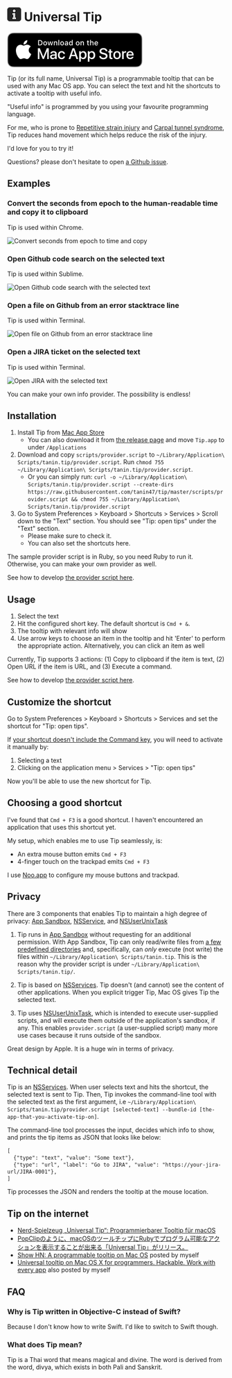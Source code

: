 ![Universal Tip icon](./app-icon.png) Universal Tip
==============

[![Download from Mac App Store](./download-button.svg)](https://apps.apple.com/us/app/universal-tip/id1495732622)

Tip (or its full name, Universal Tip) is a programmable tooltip that can be used with any Mac OS app. You can select the text and hit the shortcuts to activate a tooltip with useful info.

"Useful info" is programmed by you using your favourite programming language. 

For me, who is prone to [Repetitive strain injury](https://www.nhs.uk/conditions/repetitive-strain-injury-rsi/) and [Carpal tunnel syndrome](https://www.webmd.com/pain-management/carpal-tunnel/carpal-tunnel-syndrome), Tip reduces hand movement which helps reduce the risk of the injury.

I'd love for you to try it!

Questions? please don't hesitate to open [a Github issue](https://github.com/tanin47/tip/issues).


Examples
---------

### Convert the seconds from epoch to the human-readable time and copy it to clipboard

Tip is used within Chrome.

![Convert seconds from epoch to time and copy](https://media.giphy.com/media/f952ZuRG9kqCoxGt8v/giphy.gif)

### Open Github code search on the selected text

Tip is used within Sublime.

![Open Github code search with the selected text](https://media.giphy.com/media/cjif6axsDr7tEaP0EF/giphy.gif)

### Open a file on Github from an error stacktrace line

Tip is used within Terminal.

![Open file on Github from an error stacktrace line](https://media.giphy.com/media/JSYWptFElQmDJOXzXO/giphy.gif)

### Open a JIRA ticket on the selected text

Tip is used within Terminal.

![Open JIRA with the selected text](https://media.giphy.com/media/H48pYa5PddvEY9MGP6/giphy.gif)

You can make your own info provider. The possibility is endless!


Installation
-------------

1. Install Tip from [Mac App Store](https://apps.apple.com/us/app/universal-tip/id1495732622)
    * You can also download it from [the release page](https://github.com/tanin47/tip/releases) and move `Tip.app` to under `/Applications`
2. Download and copy `scripts/provider.script` to `~/Library/Application\ Scripts/tanin.tip/provider.script`. Run `chmod 755 ~/Library/Application\ Scripts/tanin.tip/provider.script`. 
    * Or you can simply run: `curl -o ~/Library/Application\ Scripts/tanin.tip/provider.script --create-dirs  https://raw.githubusercontent.com/tanin47/tip/master/scripts/provider.script && chmod 755 ~/Library/Application\ Scripts/tanin.tip/provider.script`
3. Go to System Preferences > Keyboard > Shortcuts > Services > Scroll down to the "Text" section. You should see "Tip: open tips" under the "Text" section. 
    * Please make sure to check it.
    * You can also set the shortcuts here.

The sample provider script is in Ruby, so you need Ruby to run it. Otherwise, you can make your own provider as well.

See how to develop [the provider script here](PROVIDER.md).


Usage
------

1. Select the text
2. Hit the configured short key. The default shortcut is `Cmd + &`.
3. The tooltip with relevant info will show
4. Use arrow keys to choose an item in the tooltip and hit 'Enter' to perform the appropriate action. Alternatively, you can click an item as well

Currently, Tip supports 3 actions: (1) Copy to clipboard if the item is text, (2) Open URL if the item is URL, and (3) Execute a command.

See how to develop [the provider script here](PROVIDER.md).


Customize the shortcut
-----------------------
Go to System Preferences > Keyboard > Shortcuts > Services and set the shortcut for "Tip: open tips".

If [your shortcut doesn't include the Command key](https://apple.stackexchange.com/questions/260683/keyboard-shortcut-for-service-only-works-after-i-manually-run-the-service), you will need to activate it manually by:

1. Selecting a text
2. Clicking on the application menu > Services > "Tip: open tips"

Now you'll be able to use the new shortcut for Tip.

Choosing a good shortcut
-------------------------

I've found that `Cmd + F3` is a good shortcut. I haven't encountered an application that uses this shortcut yet.

My setup, which enables me to use Tip seamlessly, is:

* An extra mouse button emits `Cmd + F3`
* 4-finger touch on the trackpad emits `Cmd + F3`

I use [Noo.app](https://gumroad.com/l/tqqlk) to configure my mouse buttons and trackpad.


Privacy
---------

There are 3 components that enables Tip to maintain a high degree of privacy: [App Sandbox](https://developer.apple.com/app-sandboxing/), [NSService](https://developer.apple.com/design/human-interface-guidelines/macos/extensions/services/), and [NSUserUnixTask](https://developer.apple.com/documentation/foundation/nsuserunixtask?language=objc)

1. Tip runs in [App Sandbox](https://developer.apple.com/app-sandboxing/) without requesting for an additional permission. With App Sandbox, Tip can only read/write files from [a few predefined directories](https://developer.apple.com/library/archive/documentation/Security/Conceptual/AppSandboxDesignGuide/AppSandboxInDepth/AppSandboxInDepth.html) and, specifically, can *only* execute (not write) the files within `~/Library/Application\ Scripts/tanin.tip`. This is the reason why the provider script is under `~/Library/Application\ Scripts/tanin.tip/`.

2. Tip is based on [NSServices](https://developer.apple.com/design/human-interface-guidelines/macos/extensions/services/). Tip doesn't (and cannot) see the content of other applications. When you explicit trigger Tip, Mac OS gives Tip the selected text.

3. Tip uses [NSUserUnixTask](https://developer.apple.com/documentation/foundation/nsuserunixtask?language=objc), which is intended to execute user-supplied scripts, and will execute them outside of the application's sandbox, if any. This enables `provider.script` (a user-supplied script) many more use cases because it runs outside of the sandbox.

Great design by Apple. It is a huge win in terms of privacy.


Technical detail
-----------------

Tip is an [NSServices](https://developer.apple.com/library/archive/documentation/Cocoa/Conceptual/SysServices/introduction.html#//apple_ref/doc/uid/10000101-SW1). When user selects text and hits the shortcut, the selected text is sent to Tip. Then, Tip invokes the command-line tool with the selected text as the first argument, i.e `~/Library/Application\ Scripts/tanin.tip/provider.script [selected-text] --bundle-id [the-app-that-you-activate-tip-on]`.

The command-line tool processes the input, decides which info to show, and prints the tip items as JSON that looks like below:

```
[
  {"type": "text", "value": "Some text"},
  {"type": "url", "label": "Go to JIRA", "value": "https://your-jira-url/JIRA-0001"},
]
```

Tip processes the JSON and renders the tooltip at the mouse location.

Tip on the internet
----------------------------

* [Nerd-Spielzeug „Universal Tip“: Programmierbarer Tooltip für macOS](https://www.ifun.de/nerd-spielzeug-universal-tip-programmierbarer-tooltip-fuer-macos-152982/)
* [PopClipのように、macOSのツールチップにRubyでプログラム可能なアクションを表示することが出来る「Universal Tip」がリリース。](https://applech2.com/archives/post-90727.html?amp=1)
* [Show HN: A programmable tooltip on Mac OS](https://news.ycombinator.com/item?id=22919843) posted by myself
* [Universal tooltip on Mac OS X for programmers. Hackable. Work with every app](https://www.reddit.com/r/programming/comments/eqcnq9/universal_tooltip_on_mac_os_x_for_programmers/) also posted by myself


FAQ
----

### Why is Tip written in Objective-C instead of Swift?

Because I don't know how to write Swift. I'd like to switch to Swift though.

### What does Tip mean?

Tip is a Thai word that means magical and divine. The word is derived from the word, divya, which exists in both Pali and Sanskrit.
